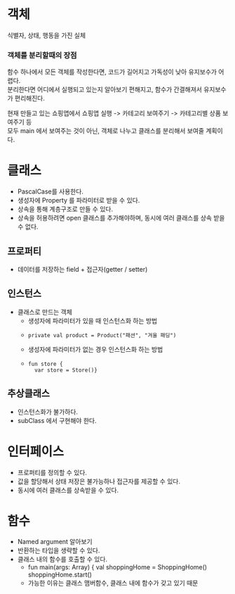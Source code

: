 # 객체
식별자, 상태, 행동을 가진 실체

### 객체를 분리할때의 장점
함수 하나에서 모든 객체를 작성한다면, 코드가 길어지고 가독성이 낮아 유지보수가 어렵다.  
분리한다면 어디에서 실행되고 있는지 알아보기 편해지고, 함수가 간결해져서 유지보수가 편리해진다. 

현재 만들고 있는 쇼핑앱에서 쇼핑앱 실행 -> 카테고리 보여주기 -> 카테고리별 상품 보여주기 등  
모두 main 에서 보여주는 것이 아닌, 객체로 나누고 클래스를 분리해서 보여줄 계획이다.

# 클래스
* PascalCase를 사용한다.
* 생성자에 Property 를 파라미터로 받을 수 있다.
* 상속을 통해 계층구조로 만들 수 있다.
* 상속을 허용하려면 open 클래스를 추가해야하며, 동시에 여러 클래스를 상속 받을 수 없다.

## 프로퍼티
* 데이터를 저장하는 field + 접근자(getter / setter)

## 인스턴스
* 클래스로 만드는 객체
  * 생성자에 파라미터가 있을 때 인스턴스화 하는 방법
  *     private val product = Product("패션", "겨울 패딩")
  * 생성자에 파라미터가 없는 경우 인스턴스화 하는 방법
  *     fun store {
          var store = Store()}
  
## 추상클래스
* 인스턴스화가 불가하다.
* subClass 에서 구현해야 한다.

# 인터페이스
* 프로퍼티를 정의할 수 있다.
* 값을 할당해서 상태 저장은 불가능하나 접근자를 제공할 수 있다.
* 동시에 여러 클래스를 상속받을 수 있다.

# 함수
* Named argument 알아보기
* 반환하는 타입을 생략할 수 있다.
* 클래스 내의 함수를 호출할 수 있다.
  * fun main(args: Array<String>) {
    val shoppingHome = ShoppingHome()
    shoppingHome.start()
  * 가능한 이유는 클래스 맴버함수, 클래스 내에 함수가 갖고 있기 때문
  
